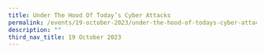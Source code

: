 ```yaml
---
title: Under The Hood Of Today’s Cyber Attacks
permalink: /events/19-october-2023/under-the-hood-of-todays-cyber-attacks/
description: ""
third_nav_title: 19 October 2023
---
```


